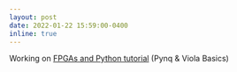 ```yaml
---
layout: post
date: 2022-01-22 15:59:00-0400
inline: true
---
```

Working on [FPGAs and Python tutorial](https://tinyurl.com/pynqvideo1) (Pynq & Viola Basics)
